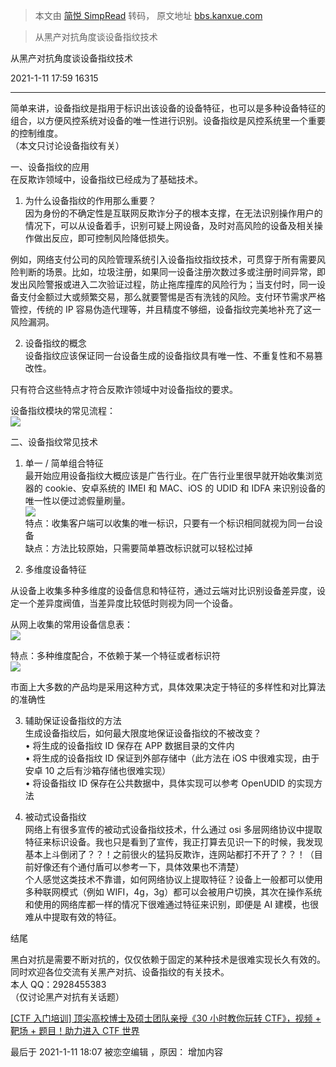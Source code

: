 > 本文由 [简悦 SimpRead](http://ksria.com/simpread/) 转码， 原文地址 [bbs.kanxue.com](https://bbs.kanxue.com/thread-265169.htm)

> 从黑产对抗角度谈设备指纹技术

从黑产对抗角度谈设备指纹技术

2021-1-11 17:59 16315

* * *

简单来讲，设备指纹是指用于标识出该设备的设备特征，也可以是多种设备特征的组合，以方便风控系统对设备的唯一性进行识别。设备指纹是风控系统里一个重要的控制维度。  
（本文只讨论设备指纹有关）

一、设备指纹的应用  
在反欺诈领域中，设备指纹已经成为了基础技术。

1. 为什么设备指纹的作用那么重要？  
因为身份的不确定性是互联网反欺诈分子的根本支撑，在无法识别操作用户的情况下，可以从设备着手，识别可疑上网设备，及时对高风险的设备及相关操作做出反应，即可控制风险降低损失。

例如，网络支付公司的风险管理系统引入设备指纹指纹技术，可贯穿于所有需要风险判断的场景。比如，垃圾注册，如果同一设备注册次数过多或注册时间异常，即发出风险警报或进入二次验证过程，防止拖库撞库的风险行为；当支付时，同一设备支付金额过大或频繁交易，那么就要警惕是否有洗钱的风险。支付环节需求严格管控，传统的 IP 容易伪造代理等，并且精度不够细，设备指纹完美地补充了这一风险漏洞。

2. 设备指纹的概念  
设备指纹应该保证同一台设备生成的设备指纹具有唯一性、不重复性和不易篡改性。

只有符合这些特点才符合反欺诈领域中对设备指纹的要求。

设备指纹模块的常见流程：  
![](https://bbs.kanxue.com/upload/attach/202101/862224_ZM27JK646H5CZ82.jpg)

二、设备指纹常见技术  
1. 单一 / 简单组合特征  
最开始应用设备指纹大概应该是广告行业。在广告行业里很早就开始收集浏览器的 cookie、安卓系统的 IMEI 和 MAC、iOS 的 UDID 和 IDFA 来识别设备的唯一性以便过滤假量刷量。  
![](https://bbs.kanxue.com/upload/attach/202101/862224_BSHD9QGQD86BSC3.jpg)  
特点：收集客户端可以收集的唯一标识，只要有一个标识相同就视为同一台设备  
缺点：方法比较原始，只需要简单篡改标识就可以轻松过掉

2. 多维度设备特征

从设备上收集多种多维度的设备信息和特征符，通过云端对比识别设备差异度，设定一个差异度阀值，当差异度比较低时则视为同一个设备。

从网上收集的常用设备信息表：  
![](https://bbs.kanxue.com/upload/attach/202101/862224_NCBZJW58DJTNH9H.jpg)

特点：多种维度配合，不依赖于某一个特征或者标识符  
![](https://bbs.kanxue.com/upload/attach/202101/862224_RRGBFD5RTWUK4TE.jpg)

市面上大多数的产品均是采用这种方式，具体效果决定于特征的多样性和对比算法的准确性

3. 辅助保证设备指纹的方法  
生成设备指纹后，如何最大限度地保证设备指纹的不被改变？  
• 将生成的设备指纹 ID 保存在 APP 数据目录的文件内  
• 将生成的设备指纹 ID 保证到外部存储中（此方法在 iOS 中很难实现，由于安卓 10 之后有沙箱存储也很难实现）  
• 将设备指纹 ID 保存在公共数据中，具体实现可以参考 OpenUDID 的实现方法

4. 被动式设备指纹  
网络上有很多宣传的被动式设备指纹技术，什么通过 osi 多层网络协议中提取特征来标识设备。我也只是看到了宣传，我正打算去见识一下的时候，我发现基本上斗倒闭了？？！之前很火的猛犸反欺诈，连网站都打不开了？？！（目前好像还有个通付盾可以参考一下，具体效果也不清楚）  
个人感觉这类技术不靠谱，如何网络协议上提取特征？设备上一般都可以使用多种联网模式（例如 WIFI，4g，3g）都可以会被用户切换，其次在操作系统和使用的网络库都一样的情况下很难通过特征来识别，即便是 AI 建模，也很难从中提取有效的特征。

结尾

黑白对抗是需要不断对抗的，仅仅依赖于固定的某种技术是很难实现长久有效的。  
同时欢迎各位交流有关黑产对抗、设备指纹的有关技术。  
本人 QQ：2928455383  
（仅讨论黑产对抗有关话题）

[[CTF 入门培训] 顶尖高校博士及硕士团队亲授《30 小时教你玩转 CTF》，视频 + 靶场 + 题目！助力进入 CTF 世界](http://www.kanxue.com/book-brief-170.htm#h3a6WRhDT9Q_3D)

最后于 2021-1-11 18:07 被恋空编辑 ，原因： 增加内容